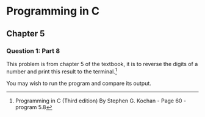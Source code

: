 # Programming in C
## Chapter 5
### Question 1: Part 8

This problem is from chapter 5 of the textbook, it is to reverse the digits of a number and print this result to the terminal.[^1]

You may wish to run the program and compare its output.

[^1]: Programming in C (Third edition) By Stephen G. Kochan - Page 60 - program 5.8